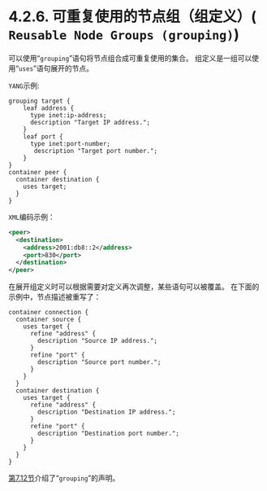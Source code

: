 # 4.2.6. 可重复使用的节点组（组定义）(` Reusable Node Groups (grouping)`)

可以使用“`grouping`”语句将节点组合成可重复使用的集合。 组定义是一组可以使用“`uses`”语句展开的节点。

`YANG`示例:

```YANG
grouping target {
    leaf address {
      type inet:ip-address;
      description "Target IP address.";
    }
    leaf port {
      type inet:port-number;
       description "Target port number.";
    }
}
container peer {
  container destination {
    uses target;
  }
}
```

`XML`编码示例：

```xml
<peer>
  <destination>
    <address>2001:db8::2</address>
    <port>830</port>
  </destination>
</peer>
```

在展开组定义时可以根据需要对定义再次调整，某些语句可以被覆盖。 在下面的示例中，节点描述被重写了：

```YANG
container connection {
  container source {
    uses target {
      refine "address" {
        description "Source IP address.";
      }
      refine "port" {
        description "Source port number.";
      }
    }
  }
  container destination {
    uses target {
      refine "address" {
        description "Destination IP address.";
      }
      refine "port" {
        description "Destination port number.";
      }
    }
  }
}
```

[第7.12节](../section-7/7.12.md)介绍了“`grouping`”的声明。
